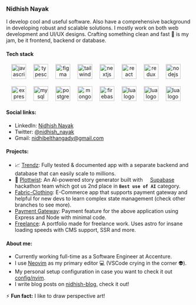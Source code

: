 <h3>Nidhish Nayak</h3>
I develop cool and useful software. Also have a comprehensive background in developing robust and scalable solutions. I mostly work on both web development and UI/UX designs. Crafting something clean and fast 🚀 is my jam, be it frontend, backend or database.

<h4>Tech stack</h4>
<div align="center">
  <img src="https://cdn.jsdelivr.net/gh/devicons/devicon/icons/javascript/javascript-original.svg" height="40" alt="javascript logo"  />
  <img width="12" />
  <img src="https://cdn.jsdelivr.net/gh/devicons/devicon/icons/typescript/typescript-original.svg" height="40" alt="typescript logo"  />
  <img width="12" />
  <img src="https://cdn.jsdelivr.net/gh/devicons/devicon/icons/figma/figma-original.svg" height="40" alt="figma logo"  />
  <img width="12" />
  <img src="https://cdn.simpleicons.org/tailwindcss/06B6D4" height="40" alt="tailwindcss logo"  />
  <img width="12" />
  <img src="https://skillicons.dev/icons?i=nextjs" height="40" alt="nextjs logo"  />
  <img width="12" />
  <img src="https://cdn.jsdelivr.net/gh/devicons/devicon/icons/react/react-original.svg" height="40" alt="react logo"  />
  <img width="12" />
  <img src="https://cdn.jsdelivr.net/gh/devicons/devicon/icons/redux/redux-original.svg" height="40" alt="redux logo"/>
  <img width="12" />
  <img src="https://cdn.jsdelivr.net/gh/devicons/devicon/icons/nodejs/nodejs-original.svg" height="40" alt="nodejs logo"/>
  <img width="12" />
  <br />
  <br />
  <img src="https://cdn.jsdelivr.net/gh/devicons/devicon/icons/express/express-original.svg" height="40" alt="express logo"/>
  <img width="12" />
  <img src="https://cdn.jsdelivr.net/gh/devicons/devicon/icons/mysql/mysql-original.svg" height="40" alt="mysql logo"/>
  <img width="12" />
  <img src="https://cdn.jsdelivr.net/gh/devicons/devicon/icons/postgresql/postgresql-original.svg" height="40" alt="postgresql logo"/>
  <img width="12" />
  <img src="https://cdn.jsdelivr.net/gh/devicons/devicon/icons/mongodb/mongodb-original.svg" height="40" alt="mongodb logo"  />
  <img width="12" />
  <img src="https://skillicons.dev/icons?i=firebase" height="40" alt="firebase logo"  />
  <img width="12" />
  <img src="https://cdn.jsdelivr.net/gh/devicons/devicon/icons/lua/lua-plain.svg" height="40" alt="lua logo"  />
  <img width="12" />
  <img src="https://cdn.jsdelivr.net/gh/devicons/devicon/icons/prisma/prisma-original.svg" height="40" alt="lua logo"  />
  <img width="12" />
  <img src="https://cdn.jsdelivr.net/gh/devicons/devicon/icons/jest/jest-plain.svg" height="40" alt="lua logo"  />
  <img width="12" />
</div>

<h4>Social links:</h4>

- LinkedIn: [Nidhish Nayak](https://www.linkedin.com/in/nidhishdnayak)
- Twitter: [@nidhish_nayak](https://twitter.com/Nidhish18224246)
- Gmail: [nidhibelthangady@gmail.com](mailto:nidhibelthangady@gmail.com)

<h4>Projects:</h4>

- 📈 [Trendz](https://github.com/nidhish-nayak/trendz): Fully tested & documented app with a separate backend and database that can easily scale to millions.
- 🔀 [Plottwist](https://github.com/NeoFoxxo/plottwist): An AI-powered story generator built with <img src="https://supabase.com/dashboard/img/supabase-logo.svg" width="12px" height="12px" /> [Supabase](https://supabase.com/) hackathon team which got us 2nd place in **``Best use of AI``** category.
- [Fabric-Clothing](https://github.com/nidhish-nayak/fabric-clothing): E-Commerce app that supports payment gateway and helpful for new devs to learn complex state management (check other branches to see more).
- [Payment Gateway](https://github.com/nidhish-nayak/node-razorpay): Payment feature for the above application using Express and Node with minimal code.
- [Freelance](https://github.com/nidhish-nayak/nayan): A portfolio made for freelance work. Uses astro for insane loading speeds with CMS support, SSR and more.

<h4>About me:</h4>

- Currently working full-time as a Software Engineer at Accenture.
- I use [Neovim](https://github.com/neovim/neovim) as my primary editor 💻 (VSCode crying in the corner 👽).
- My personal setup configuration in case you want to check it out [config/nvim](https://github.com/nidhish-nayak/nvim).
- I write blog posts on [nidhish-blog](https://nidhish-blog.vercel.app/), check it out!

⚡ **Fun fact:** I like to draw perspective art!
